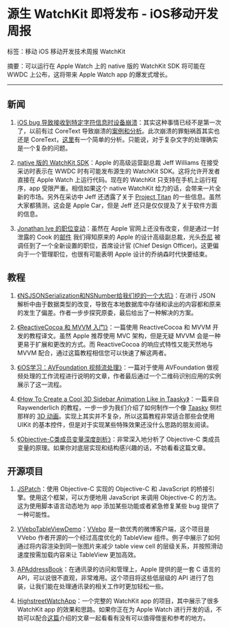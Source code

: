 # 源生 WatchKit 即将发布 - iOS移动开发周报

标签：移动 iOS 移动开发技术周报 WatchKit

摘要：可以运行在 Apple Watch 上的 native 版的 WatchKit SDK 将可能在 WWDC 上公布，这将带来 Apple Watch app 的爆发式增长。

---

## 新闻

1. [iOS bug 导致接收到特定字符信息时设备崩溃](http://9to5mac.com/2015/05/26/ios-messages-crash-bug/)：其实这种事情已经不是第一次了，以前有过 CoreText 导致崩溃的[案例和分析](http://www.zhihu.com/question/21568134)。此次崩溃的罪魁祸首其实也还是 CoreText，[这里](http://www.theregister.co.uk/2015/05/27/text_message_unicode_ios_osx_vulnerability/)有一个简单的分析。只能说，对于复杂文字的处理确实是一个复杂的问题。

2. [native 版的 WatchKit SDK](http://9to5mac.com/2015/05/27/native-apple-watch-apps/)：Apple 的高级运营副总裁 Jeff Williams 在接受采访时表示在 WWDC 时有可能发布源生的 WatchKit SDK。这将允许开发者直接在 Apple Watch 上运行代码。现在的 WatchKit 只支持在手机上运行程序，app 受限严重。相信如果这个 native WatchKit 给力的话，会带来一片全新的市场。另外在采访中 Jeff 还透露了关于 [Project Titan](http://9to5mac.com/2015/02/19/bloomberg-apple-planning-to-launch-its-own-car-by-the-year-2020/) 的一些信息。虽然大家都猜测，这会是 Apple Car，但是 Jeff 还只是仅仅提及了关于软件方面的信息。

3. [Jonathan Ive 的职位变动](http://www.fastcodesign.com/3046661/design-moves/jony-ive-is-apples-first-chief-design-officer)：虽然在 Apple 官网上还没有改变，但是通过一封泄露的 Cook 的[邮件](http://9to5mac.com/2015/05/25/jony-ive-chief-design-officer/) 我们得知原来的 Apple 的设计高级副总裁，光头[乔尼](https://www.apple.com/pr/bios/jonathan-ive.html) 被调任到了一个全新设置的职位，首席设计官 (Chief Design Officer)。这更偏向于一个管理职位，也很有可能表明 Apple 设计的乔纳森时代快要结束。

## 教程

1. [《NSJSONSerialization和NSNumber给我们挖的一个大坑》](http://www.tanhao.me/pieces/150523.html/)：在进行 JSON 解析中由于数据类型的改变，导致在本地数据库中存储和读出的内容都和原来的发生了偏差。作者一步步探究原委，最后给出了一种解决的方案。

2. [《ReactiveCocoa 和 MVVM 入门》](http://yulingtianxia.com/blog/2015/05/21/ReactiveCocoa-and-MVVM-an-Introduction/)：一篇使用 ReactiveCocoa 和 MVVM 开发的教程译文。虽然 Apple 推荐使用 MVC 架构，但是无疑 MVVM 会是一种更易于扩展和更改的方式。而 ReactiveCocoa 的响应式特性又能天然地与 MVVM 配合，通过这篇教程相信您可以快速了解这两者。

3. [《iOS学习：AVFoundation 视频流处理》](https://github.com/100mango/zen/blob/master/iOS学习：AVFoundation%20视频流处理/iOS学习：AVFoundation%20视频流处理%20.md)：一篇对于使用 AVFoundation 做视频处理的工作流程进行说明的文章，作者最后通过一个二维码识别应用的实例展示了这一流程。

4. [《How To Create a Cool 3D Sidebar Animation Like in Taasky》](http://www.raywenderlich.com/87268/3d-effect-taasky-swift)：一篇来自 Raywenderlich 的教程，一步一步为我们介绍了如何制作一个像 [Taasky](http://www.taasky.com) 侧栏那样的 [3D 动画](https://dribbble.com/shots/1078102-Sidebar-animation)。实现上其实并不复杂，所以这篇教程非常适合那些会使用 UIKit 的基本控件，但是对于实现某些特殊效果还没什么思路的朋友阅读。

5. [《Objective-C类成员变量深度剖析》](http://quotation.github.io/objc/2015/05/21/objc-runtime-ivar-access.html)：非常深入地分析了 Objective-C 类成员变量的原理。如果你对底层实现和结构感兴趣的话，不妨看看这篇文章。

## 开源项目

1. [JSPatch](https://github.com/bang590/JSPatch)：使用 Objective-C 实现的 Objective-C 和 JavaScript 的桥接引擎。使用这个框架，可以方便地用 JavaScript 来调用 Objective-C 的方法。这为使用脚本语言动态地为 app 添加某些功能或者紧急修复某些 bug 提供了一种可能性。

2. [VVeboTableViewDemo](https://github.com/johnil/VVeboTableViewDemo)：[VVebo](http://vvebo.me) 是一款优秀的微博客户端，这个项目是 VVebo 作者开源的一个经过高度优化的 TableView 组件。例子中展示了如何通过将内容渲染到同一张图片来减少 table view cell 的层级关系，并按照滑动速度按需加载内容来让 TableView 更加高效。

3. [APAddressBook](https://github.com/Alterplay/APAddressBook)：在通讯录的访问和管理上，Apple 提供的是一套 C 语言的 API，可以说很不直观，非常难用。这个项目将这些低层级的 API 进行了包装，让我们能在处理通讯录的相关工作时更加轻松一些。

4. [HighstreetWatchApp](https://github.com/GetHighstreet/HighstreetWatchApp)：一个完整的 WatchKit app 的项目，其中展示了很多 WatchKit app 的效果和思路。如果你正在为 Apple Watch 进行开发的话，不妨可以配合[这篇](http://highstreetapp.com/blog/open-sourcing-the-highstreet-watchkit-app)介绍的文章一起看看有没有可以值得借鉴和参考的地方。